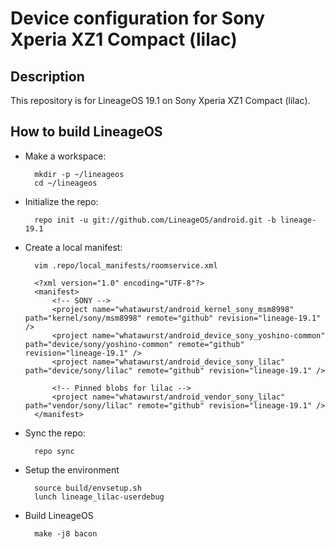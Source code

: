 Device configuration for Sony Xperia XZ1 Compact (lilac)
========================================================

Description
-----------

This repository is for LineageOS 19.1 on Sony Xperia XZ1 Compact (lilac).

How to build LineageOS
----------------------

* Make a workspace:

        mkdir -p ~/lineageos
        cd ~/lineageos

* Initialize the repo:

        repo init -u git://github.com/LineageOS/android.git -b lineage-19.1

* Create a local manifest:

        vim .repo/local_manifests/roomservice.xml

        <?xml version="1.0" encoding="UTF-8"?>
        <manifest>
            <!-- SONY -->
            <project name="whatawurst/android_kernel_sony_msm8998" path="kernel/sony/msm8998" remote="github" revision="lineage-19.1" />
            <project name="whatawurst/android_device_sony_yoshino-common" path="device/sony/yoshino-common" remote="github" revision="lineage-19.1" />
            <project name="whatawurst/android_device_sony_lilac" path="device/sony/lilac" remote="github" revision="lineage-19.1" />

            <!-- Pinned blobs for lilac -->
            <project name="whatawurst/android_vendor_sony_lilac" path="vendor/sony/lilac" remote="github" revision="lineage-19.1" />
        </manifest>

* Sync the repo:

        repo sync

* Setup the environment

        source build/envsetup.sh
        lunch lineage_lilac-userdebug

* Build LineageOS

        make -j8 bacon
